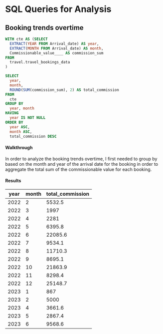 # SQL Queries for Analysis

## Booking trends overtime 

````sql
WITH cte AS (SELECT 
  EXTRACT(YEAR FROM Arrival_date) AS year,
  EXTRACT(MONTH FROM Arrival_date) AS month,
  Commissionable_value____ AS commission_sum
FROM 
  travel.travel_bookings_data 
)

SELECT 
  year,
  month,
  ROUND(SUM(commission_sum), 2) AS total_commission
FROM 
  cte 
GROUP BY 
  year, month 
HAVING 
  year IS NOT NULL 
ORDER BY 
  year ASC, 
  month ASC,
  total_commission DESC 
````

#### Walkthrough 

In order to analyze the booking trends overtime, I first needed to group by based on the month and year of the arrival date for the booking in order to aggregate the total sum of the commissionable value for each booking. 

#### Results 

| year | month | total_commission |
|------|-------|------------------|
| 2022 | 2     | 5532.5           |
| 2022 | 3     | 1997             |
| 2022 | 4     | 2281             |
| 2022 | 5     | 6395.8           |
| 2022 | 6     | 22085.6          |
| 2022 | 7     | 9534.1           |
| 2022 | 8     | 11710.3          |
| 2022 | 9     | 8695.1           |
| 2022 | 10    | 21863.9          |
| 2022 | 11    | 8298.4           |
| 2022 | 12    | 25148.7          |
| 2023 | 1     | 867              |
| 2023 | 2     | 5000             |
| 2023 | 4     | 3661.6           |
| 2023 | 5     | 2867.4           |
| 2023 | 6     | 9568.6           |


























  
  

